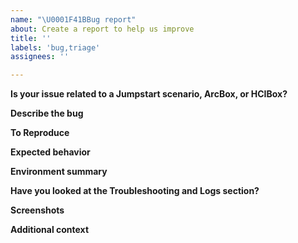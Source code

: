 ```yaml
---
name: "\U0001F41BBug report"
about: Create a report to help us improve
title: ''
labels: 'bug,triage'
assignees: ''

---
```

<!--- 🛑 Please check existing issues first before continuing: https://github.com/microsoft/azure_arc/issues --->

<!---  Disclaimer: The intent of this "Bug report" template is to address issues related to the Azure Arc Jumpstart scenarios, ArcBox, HCIBox and all other project ares. The Azure Arc Jumpstart team does not handle Azure Arc core product issues, bugs and feature requests and will try to assist on a best effort basis. For a core product issue or feature request/feedback, please create an official [Azure support ticket](https://azure.microsoft.com/support/create-ticket/) or [general feedback request](https://feedback.azure.com). --->

**Is your issue related to a Jumpstart scenario, ArcBox, or HCIBox?**
<!--- A link to the Jumpstart scenario you are working on. --->

**Describe the bug**
<!--- A clear and concise description of what the bug is. --->

**To Reproduce**
<!--- Steps to reproduce the behavior:
1. Go to '...'
2. Click on '....'
3. Scroll down to '....'
4. See error --->

**Expected behavior**
<!--- A clear and concise description of what you expected to happen. --->

**Environment summary**
<!--- Relevant versions to the issue / CLI version (`_az --version_`) / Terraform CLI version (`terraform version`) / Other  --->

**Have you looked at the Troubleshooting and Logs section?**
<!---Relevant logs retrieval instructions can be found in the Troubleshooting section.
- [Jumpstart ArcBox "Full" troubleshooting](https://azurearcjumpstart.io/azure_jumpstart_arcbox/full/#basic-troubleshooting)
- [Jumpstart ArcBox for IT Pros troubleshooting](https://azurearcjumpstart.io/azure_jumpstart_arcbox/itpro/#basic-troubleshooting)
- [Jumpstart ArcBox for DevOps troubleshooting](https://azurearcjumpstart.io/azure_jumpstart_arcbox/devops/#basic-troubleshooting)
- [Jumpstart ArcBox for DataOps troubleshooting](https://azurearcjumpstart.io/azure_jumpstart_arcbox/dataops/)
- [HCIBox troubleshooting](https://azurearcjumpstart.io/azure_jumpstart_hcibox/#basic-troubleshooting)
--->

**Screenshots**
<!--- If applicable, add screenshots to help explain your problem. --->

**Additional context**
<!--- Add any other context about the problem here. --->
